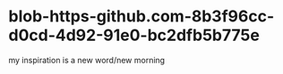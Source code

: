 # blob-https-github.com-8b3f96cc-d0cd-4d92-91e0-bc2dfb5b775e
my inspiration is a new word/new morning 
